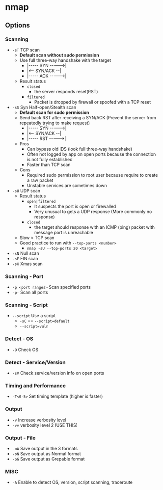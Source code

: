 # nmap

## Options

### Scanning  

- `-sT` TCP scan
  - **Default scan without sudo permission**
  - Use full three-way handshake with the target
    - |----- SYN ----->|
    - |<-- SYN/ACK --|
    - |----- ACK ----->|
  - Result status
    - `closed`
      - the server responds reset(RST)
    - `filtered`
      - Packet is dropped by firewall or spoofed with a TCP reset
- `-sS` Syn Half-open/Stealth scan
  - **Default scan for sudo permission**
  - Send back RST after receiving a SYN/ACK (Prevent the server from repeatedly trying to make request)
    - |----- SYN ----->|
    - |<-- SYN/ACK --|
    - |----- RST ----->|
  - Pros
    - Can bypass old IDS (look full three-way handshake)
    - Often not logged by app on open ports because the connection is not fully established
    - Faster than TCP scan
  - Cons
    - Required sudo permission to root user because require to create a raw packet
    - Unstable services are sometimes down
- `-sU` UDP scan
  - Result status
    - `open|filtered`
      - It suspects the port is open or firewalled
      - Very unusual to gets a UDP response (More commonly no response)
    - `closed`
      - the target should response with an ICMP (ping) packet with message port is unreachable
  - Slow > TCP scan
  - Good practice to run with `--top-ports <number>`
    - `nmap -sU --top-ports 20 <target>`
- `-sN` Null scan
- `-sF` FIN scan
- `-sX` Xmas scan

### Scanning - Port

- `-p <port ranges>`  Scan specified ports
- `-p-` Scan all ports

### Scanning - Script

- `--script` Use a script
  - `-sC` == `--script=default`
  - `--script=vuln`

### Detect - OS

- `-O` Check OS

### Detect - Service/Version

- `-sV` Check service/version info on open ports

### Timing and Performance

- `-T<0-5>` Set timing template (higher is faster)

### Output

- `-v` Increase verbosity level
- `-vv` verbosity level 2 (USE THIS)

### Output - File

- `-oA` Save output in the 3 formats
- `-oN` Save output as Normal format
- `-oG` Save output as Grepable format

### MISC

- `-A` Enable to detect OS, version, script scanning, traceroute
